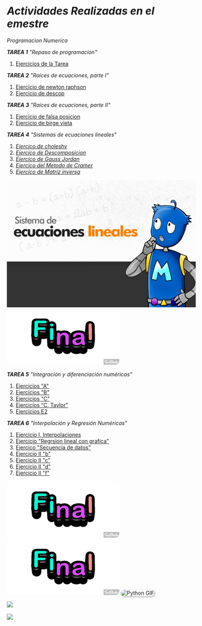# *Actividades Realizadas en el emestre*

 _Programacion Numerica_

**_TAREA 1_**
_"Repaso de programacíon"_
1. [Ejercicios de la Tarea](https://github.com/NestorHB20/Proyecto_Final/blob/main/PN%20Tarea%201.py)

**_TAREA 2_**
_"Raíces de ecuaciones, parte I"_
1. [Ejercicio de newton raphson](https://github.com/NestorHB20/Proyecto_Final/blob/main/newtonraphson%20(1).fig)
2. [Ejercicio de descop](https://github.com/NestorHB20/Proyecto_Final/blob/main/descop%20(1).fig)

**_TAREA 3_**
_"Raíces de ecuaciones, parte II"_
1. [Ejercicio de falsa posicion](https://github.com/NestorHB20/Proyecto_Final/blob/main/MetFP%20(1).mlx)
2. [Ejercicio de birge vieta](https://github.com/NestorHB20/Proyecto_Final/blob/main/MetBV%20(1).mlx)

**_TAREA 4_**
_"Sistemas de ecuaciones lineales"_
1. [_Ejercico de choleshy_](https://github.com/NestorHB20/Proyecto_Final/blob/main/Choleshy.py)
2. [_Ejercico de Descomposicion_](https://github.com/NestorHB20/Proyecto_Final/blob/main/Descomposicion%20Lu.py)
3. [_Ejercico de Gauss Jordan_](https://github.com/NestorHB20/Proyecto_Final/blob/main/GaussJordan.py)
4. [_Ejercico del Metodo de Cramer_](https://github.com/NestorHB20/Proyecto_Final/blob/main/MD%20cramer.py)
5. [_Ejercico de Matriz inversa_](https://github.com/NestorHB20/Proyecto_Final/blob/main/Matriz%20inversa.py)

![](https://github.com/NestorHB20/Proyecto_Final/blob/main/imagen%20L.jpg)
<img src="Final.gif" width="300" style="border-radius:10px;" alt="Imagen animada">


**_TAREA 5_**
_"Integración y diferenciación numéricas"_
1. [Ejercicios "A"](https://github.com/NestorHB20/Proyecto_Final/blob/main/Tarea5A.py)
2. [Ejercicios "B"](https://github.com/NestorHB20/Proyecto_Final/blob/44c5751f77d91ef1178d5c055e7549a924c7048c/Tarea5B.py)
3. [Ejercicios "C"](https://github.com/NestorHB20/Proyecto_Final/blob/44c5751f77d91ef1178d5c055e7549a924c7048c/Tarea5C.py)
4. [Ejercicios "C, Taylor"](https://github.com/NestorHB20/Proyecto_Final/blob/44c5751f77d91ef1178d5c055e7549a924c7048c/Tarea5CTaylor.py)
5. [Ejercicios E2](https://github.com/NestorHB20/Proyecto_Final/blob/44c5751f77d91ef1178d5c055e7549a924c7048c/Tarea5E2.py)

**_TAREA 6_**
_"Interpolación y Regresión Numéricas"_
1. [Ejercicio I, Interpolaciones](https://github.com/NestorHB20/Proyecto_Final/blob/main/Ejercicio%20I%2C%20Interpolaciones.py)
2. [Ejercicio "Regrsion lineal con grafica"](https://github.com/NestorHB20/Proyecto_Final/blob/main/Regresion%20Lineal%20y%20grafica.py)
3. [Ejercico "Secuencia de datos"](https://github.com/NestorHB20/Proyecto_Final/blob/main/Secuencia%20de%20datos.py)
4. [Ejercicio II "b"](https://github.com/NestorHB20/Proyecto_Final/blob/main/Ejercicio%20II%20%22b%22.py)
5. [Ejercicio II "c"](https://github.com/NestorHB20/Proyecto_Final/blob/main/Ejercicio%20II%20%22c%22.py)
6. [Ejercicio II "d"](https://github.com/NestorHB20/Proyecto_Final/blob/main/Ejercicio%20II%20%22d%22.py)
7. [Ejercicio II "f"](https://github.com/NestorHB20/Proyecto_Final/blob/main/Ejercicio%20II%20%22f%22.py)


<img src="https://github.com/NestorHB20/Proyecto_Final/blob/main/Final.gif" width="300" style="border-radius:10px;">

<img src="https://raw.githubusercontent.com/NestorHB20/Proyecto_Final/main/Final.gif" width="300" style="border-radius:10px;">

<img src="https://c.tenor.com/Oi6lRUeRUbAAAAAC/tenor.gif" width="300" style="border-radius:10px; box-shadow: 2px 2px 5px rgba(0,0,0,0.3);" alt="Python GIF"/>

![](https://i0.wp.com/tvaztecaguate.com/wp-content/uploads/2024/04/mapache-pedro.gif?resize=374%2C374&ssl=1)

![](https://i0.wp.com/tvaztecaguate.com/wp-content/uploads/2024/04/mapache-pedro.gif?resize=374%2C374&ssl=1)
